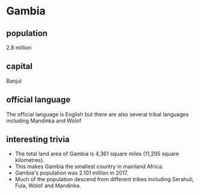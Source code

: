 # Gambia

## population
2.8 million

## capital
Banjul
 
## official language
The official language is English but there are also several tribal languages including Mandinka and Wolof

## interesting trivia
* The total land area of Gambia is 4,361 square miles (11,295 square kilometres).
* This makes Gambia the smallest country in mainland Africa.
* Gambia's population was 2.101 million in 2017.
* Much of the population descend from different tribes including Serahuli, Fula, Wolof and Mandinka.
